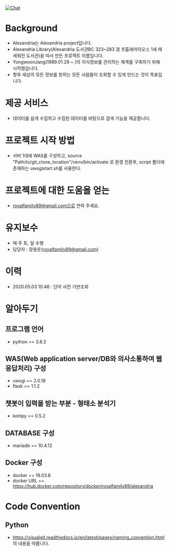 <a href="https://discord.gg/vgAeMk"><img src="https://img.shields.io/discord/743041194631757906" alt="Chat"></a>

# Background
- Alexandria는 Alexandria project입니다. 
- Alexandria Library(Alexandria 도서관BC 323~283 경 프톨레마이오스 1세 때 세워진 도서관)을 따서 만든 프로젝트 이름입니다.
- YongwoonJang(1989.01.29 ~ )의 지식정보를 관리하는 체계를 구축하기 위해 시작했습니다. 
- 향후 세상의 모든 정보를 원하는 모든 사람들이 조회할 수 있게 만드는 것이 목표입니다. 

# 제공 서비스
- 데이터를 쉽게 수집하고 수집된 데이터를 바탕으로 검색 기능을 제공합니다.

# 프로젝트 시작 방법 
- 서버 1대에 WAS를 구성하고, source "Path/to/git_clone_location"/venv/bin/activate 로 환경 전환후, script 폴더에 존재하는 uwsgistart.sh를 사용한다. 

# 프로젝트에 대한 도움을 얻는 
- royalfamily89@gmail.com으로 연락 주세요. 

# 유지보수 
- 매 주 토, 일 수행 
- 담당자 : 장용운(royalfamily89@gmail.com)

# 이력
- 2020.05.03 10:46 : 단어 사전 기반조회

# 알아두기
## 프로그램 언어
- python == 3.8.2

## WAS(Web application server/DB와 의사소통하여 웹 응답처리) 구성
- uwsgi == 2.0.18
- flask == 1.1.2 

## 챗봇이 입력을 받는 부분 - 형태소 분석기 
- konlpy == 0.5.2

## DATABASE 구성 
- mariadb == 10.4.12 

## Docker 구성
- docker == 19.03.8
- docker URL == https://hub.docker.com/repository/docker/royalfamily89/alexandria

# Code Convention
## Python
- https://visualgit.readthedocs.io/en/latest/pages/naming_convention.html 의 내용을 따릅니다.  
